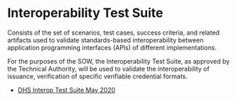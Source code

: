 # Interoperability Test Suite

Consists of the set of scenarios, test cases, success criteria, and related artifacts used to validate standards-based interoperability between application programming interfaces (APIs) of different implementations.

For the purposes of the SOW, the Interoperability Test Suite, as approved by the Technical Authority, will be used to validate the interoperability of issuance, verification of specific verifiable credential formats.

* [DHS Interop Test Suite May 2020](https://github.com/canada-ca/ucvdcc/blob/master/docs/DHS.ST.SVIP-Call-Preventing-Forgery-Interop-Test-Plan-Phase-1.pdf)
